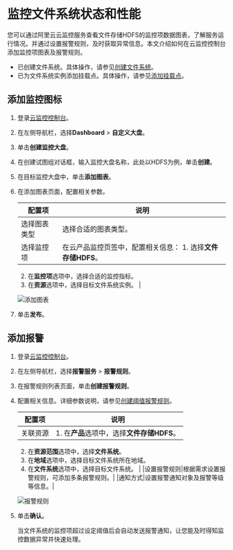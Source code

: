 # 监控文件系统状态和性能

您可以通过阿里云云监控服务查看文件存储HDFS的监控项数据图表，了解服务运行情况。并通过设置报警规则，及时获取异常信息。本文介绍如何在云监控控制台添加监控项图表及报警规则。

-   已创建文件系统。具体操作，请参见[创建文件系统](/cn.zh-CN/快速入门/创建文件系统.md)。
-   已为文件系统实例添加挂载点。具体操作，请参见[添加挂载点](/cn.zh-CN/快速入门/添加挂载点.md)。

## 添加监控图标

1.  登录[云监控控制台](https://cloudmonitor.console.aliyun.com/)。

2.  在左侧导航栏，选择**Dashboard** \> **自定义大盘**。

3.  单击**创建监控大盘**。

4.  在创建试图组对话框，输入监控大盘名称，此处以HDFS为例，单击**创建**。

5.  在目标监控大盘中，单击**添加图表**。

6.  在添加图表页面，配置相关参数。

    |配置项|说明|
    |---|--|
    |选择图表类型|选择合适的图表类型。|
    |选择监控项|在云产品监控页签中，配置相关信息：     1.  选择**文件存储HDFS**。
    2.  在**监控项**选项中，选择合适的监控指标。
    3.  在**资源**选项中，选择目标文件系统实例。 |

    ![添加图表](https://static-aliyun-doc.oss-accelerate.aliyuncs.com/assets/img/1371709/156680023555849_zh-CN.png)

7.  单击**发布**。


## 添加报警

1.  登录[云监控控制台](https://cloudmonitor.console.aliyun.com/)。

2.  在左侧导航栏，选择**报警服务** \> **报警规则**。

3.  在报警规则列表页面，单击**创建报警规则**。

4.  配置相关信息。详细参数说明，请参见[创建阈值报警规则](/cn.zh-CN/报警服务/报警规则/创建阈值报警规则.md)。

    |配置项|说明|
    |---|--|
    |关联资源|    1.  在**产品**选项中，选择**文件存储HDFS**。
    2.  在**资源范围**选项中，选择**文件系统**。
    3.  在**地域**选项中，选择目标文件系统所在地域。
    4.  在**文件系统**选项中，选择目标文件系统。 |
    |设置报警规则|根据需求设置报警规则，可添加多条报警规则。|
    |通知方式|设置报警通知对象及报警等级等信息。|

    ![报警规则](https://static-aliyun-doc.oss-accelerate.aliyuncs.com/assets/img/1371709/156680023555856_zh-CN.png)

5.  单击**确认**。

    当文件系统的监控项超过设定阈值后会自动发送报警通知，让您能及时得知监控数据异常并快速处理。


